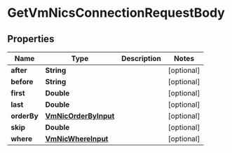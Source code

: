 

# GetVmNicsConnectionRequestBody


## Properties

Name | Type | Description | Notes
------------ | ------------- | ------------- | -------------
**after** | **String** |  |  [optional]
**before** | **String** |  |  [optional]
**first** | **Double** |  |  [optional]
**last** | **Double** |  |  [optional]
**orderBy** | [**VmNicOrderByInput**](VmNicOrderByInput.md) |  |  [optional]
**skip** | **Double** |  |  [optional]
**where** | [**VmNicWhereInput**](VmNicWhereInput.md) |  |  [optional]



